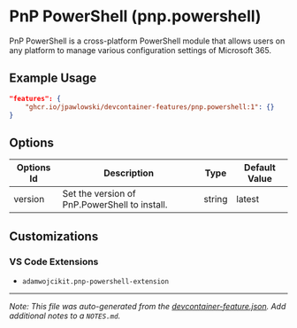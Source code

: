 
# PnP PowerShell (pnp.powershell)

PnP PowerShell is a cross-platform PowerShell module that allows users on any platform to manage various configuration settings of Microsoft 365.

## Example Usage

```json
"features": {
    "ghcr.io/jpawlowski/devcontainer-features/pnp.powershell:1": {}
}
```

## Options

| Options Id | Description | Type | Default Value |
|-----|-----|-----|-----|
| version | Set the version of PnP.PowerShell to install. | string | latest |

## Customizations

### VS Code Extensions

- `adamwojcikit.pnp-powershell-extension`



---

_Note: This file was auto-generated from the [devcontainer-feature.json](https://github.com/jpawlowski/devcontainer-features/blob/main/src/pnp.powershell/devcontainer-feature.json).  Add additional notes to a `NOTES.md`._
